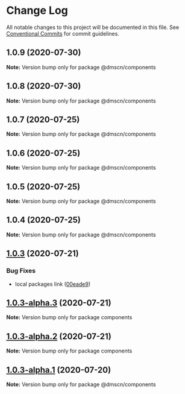 # Change Log

All notable changes to this project will be documented in this file.
See [Conventional Commits](https://conventionalcommits.org) for commit guidelines.

## 1.0.9 (2020-07-30)

**Note:** Version bump only for package @dmscn/components





## 1.0.8 (2020-07-30)

**Note:** Version bump only for package @dmscn/components





## 1.0.7 (2020-07-25)

**Note:** Version bump only for package @dmscn/components





## 1.0.6 (2020-07-25)

**Note:** Version bump only for package @dmscn/components





## 1.0.5 (2020-07-25)

**Note:** Version bump only for package @dmscn/components





## 1.0.4 (2020-07-25)

**Note:** Version bump only for package @dmscn/components





## [1.0.3](https://github.com/dmscn/monorepo/compare/@dmscn/components@1.0.3-alpha.1...@dmscn/components@1.0.3) (2020-07-21)


### Bug Fixes

* local packages link ([00eade9](https://github.com/dmscn/monorepo/commit/00eade90a13e5c4f5fc943a4b750229c520936bb))





## [1.0.3-alpha.3](https://github.com/dmscn/monorepo/compare/components@1.0.3-alpha.2...components@1.0.3-alpha.3) (2020-07-21)

**Note:** Version bump only for package components





## [1.0.3-alpha.2](https://github.com/dmscn/monorepo/compare/components@1.0.2-alpha.0...components@1.0.3-alpha.2) (2020-07-21)

**Note:** Version bump only for package components





## [1.0.3-alpha.1](https://github.com/dmscn/monorepo/compare/@dmscn/components@1.0.3-alpha.0...@dmscn/components@1.0.3-alpha.1) (2020-07-20)

**Note:** Version bump only for package @dmscn/components
